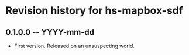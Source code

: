 # Revision history for hs-mapbox-sdf

## 0.1.0.0  -- YYYY-mm-dd

* First version. Released on an unsuspecting world.
